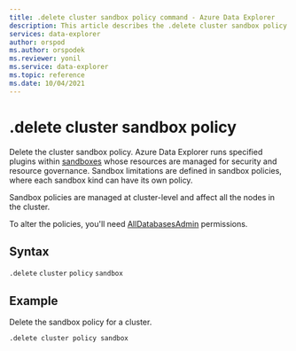 ```yaml
---
title: .delete cluster sandbox policy command - Azure Data Explorer
description: This article describes the .delete cluster sandbox policy command in Azure Data Explorer.
services: data-explorer
author: orspod
ms.author: orspodek
ms.reviewer: yonil
ms.service: data-explorer
ms.topic: reference
ms.date: 10/04/2021
---
```

# .delete cluster sandbox policy

Delete the cluster sandbox policy. Azure Data Explorer runs specified plugins within [sandboxes](../concepts/sandboxes.md) whose resources are managed for security and resource governance. Sandbox limitations are defined in sandbox policies, where each sandbox kind can have its own policy.

Sandbox policies are managed at cluster-level and affect all the nodes in the cluster.

To alter the policies, you'll need [AllDatabasesAdmin](../management/access-control/role-based-authorization.md) permissions. 

## Syntax

`.delete` `cluster` `policy` `sandbox`

## Example

Delete the sandbox policy for a cluster.

```kusto
.delete cluster policy sandbox 
```
